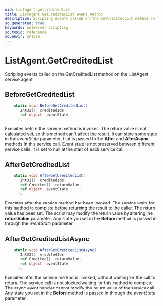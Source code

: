 ```yaml
---
uid: listagent-getcreditedlist
title: ListAgent.GetCreditedList event method
description: Scripting events called on the GetCreditedList method on the ListAgent service agent.
so.generated: true
keywords: netserver scripting
so.topic: reference
so.envir: onsite
---
```

# ListAgent.GetCreditedList

Scripting events called on the <see cref='M:IListAgent.GetCreditedList'>GetCreditedList</see> method on the <see cref='IListAgent'>IListAgent</see>  service agent.

## BeforeGetCreditedList
```cs
    static void BeforeGetCreditedList(
       Int32[]  creditedIds,
       ref object  eventState
      );
```
Executes before the service method is invoked.
The return value is not calculated yet, so this method can't affect the result.
It can store some state in the *eventState* parameter, that is passed to the **After** and **AfterAsync** methods in this service call.
Event state is not preserved between different service calls. It is set to null at the start of each service call.
## AfterGetCreditedList
```cs
    static void AfterGetCreditedList(
       Int32[]  creditedIds,
       ref Credited[]  returnValue,
       ref object  eventState
      );
```
Executes after the service method has been invoked. The service waits for this method to complete before returning the result to the caller.
The return value has been set. The script may modify the return value by altering the **returnValue** parameter.
Any state you set in the **Before** method is passed in through the *eventState* parameter.
## AfterGetCreditedListAsync
```cs
    static void AfterGetCreditedListAsync(
       Int32[]  creditedIds,
       ref Credited[]  returnValue,
       ref object  eventState
      );
```
Executes after the service method is invoked, without waiting for the call to return.
The service call is not blocked waiting for this method to complete.
The async event handler cannot modify the return value of the service call.
Any state you set in the **Before** method is passed in through the *eventState* parameter.

